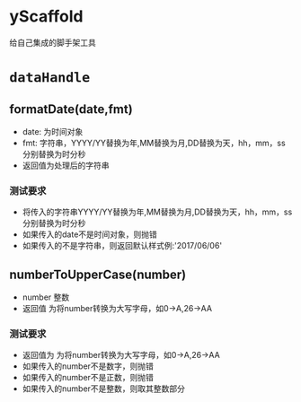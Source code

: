 # yScaffold
给自己集成的脚手架工具

# `dataHandle`

## formatDate(date,fmt)

+ date: 为时间对象
+ fmt: 字符串，YYYY/YY替换为年,MM替换为月,DD替换为天，hh，mm，ss分别替换为时分秒
+ 返回值为处理后的字符串

### 测试要求

+ 将传入的字符串YYYY/YY替换为年,MM替换为月,DD替换为天，hh，mm，ss分别替换为时分秒
+ 如果传入的date不是时间对象，则抛错
+ 如果传入的不是字符串，则返回默认样式例:'2017/06/06'

## numberToUpperCase(number)

+ number 整数
+ 返回值 为将number转换为大写字母，如0->A,26->AA

### 测试要求

+ 返回值为 为将number转换为大写字母，如0->A,26->AA
+ 如果传入的number不是数字，则抛错
+ 如果传入的number不是正数，则抛错
+ 如果传入的number不是整数，则取其整数部分
